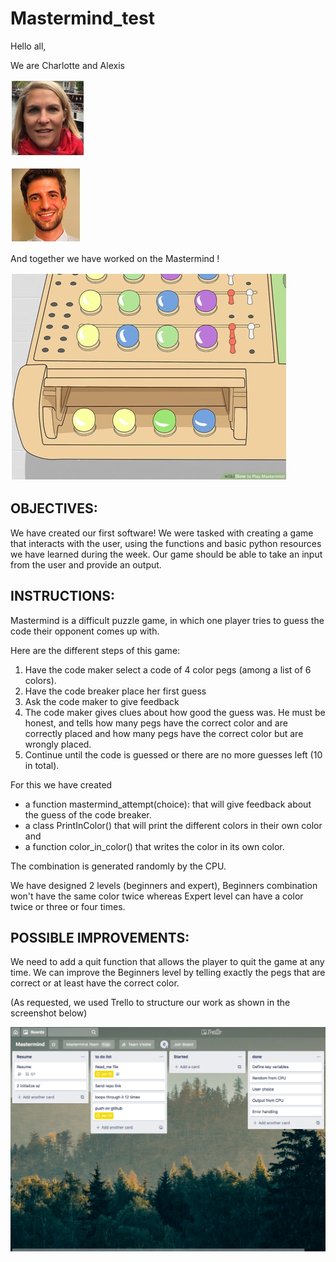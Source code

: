 # Mastermind_test

Hello all, 

We are Charlotte and Alexis

![GitHub Logo](/Images/CA.jpg)

![GitHub Logo](/Images/AL.jpg)


And together we have worked on the Mastermind !

![GitHub Logo](/Images/game.jpg)

## OBJECTIVES:
We have created our first software! We were tasked with creating a game that interacts with the user, using the functions and basic python resources we have learned during the week. Our game should be able to take an input from the user and provide an output.

## INSTRUCTIONS:
Mastermind is a difficult puzzle game, in which one player tries to guess the code their opponent comes up with. 


Here are the different steps of this game:
1. Have the code maker select a code of 4 color pegs (among a list of 6 colors).
2. Have the code breaker place her first guess
3. Ask the code maker to give feedback
4. The code maker gives clues about how good the guess was. He must be honest, and tells how many pegs have the correct color and are correctly placed and how many pegs have the correct color but are wrongly placed. 
5. Continue until the code is guessed or there are no more guesses left (10 in total).


For this we have created
- a function mastermind_attempt(choice): that will give feedback about the guess of the code breaker.
- a class PrintInColor() that will print the different colors in their own color and
- a function color_in_color() that writes the color in its own color.


The combination is generated randomly by the CPU. 

We have designed 2 levels (beginners and expert), Beginners combination won't have the same color twice whereas Expert level can have a color twice or three or four times. 

## POSSIBLE IMPROVEMENTS:

We need to add a quit function that allows the player to quit the game at any time.
We can improve the Beginners level by telling exactly the pegs that are correct or at least have the correct color.


(As requested, we used Trello to structure our work as shown in the screenshot below)

![GitHub Logo](/Images/Trello.jpg)
